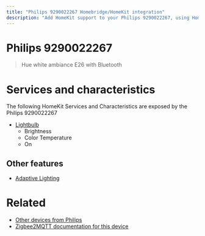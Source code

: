 ```yaml
---
title: "Philips 9290022267 Homebridge/HomeKit integration"
description: "Add HomeKit support to your Philips 9290022267, using Homebridge, Zigbee2MQTT and homebridge-z2m."
---
```

<!---
This file has been GENERATED using src/docgen/docgen.ts
DO NOT EDIT THIS FILE MANUALLY!
-->
# Philips 9290022267
> Hue white ambiance E26 with Bluetooth


# Services and characteristics
The following HomeKit Services and Characteristics are exposed by
the Philips 9290022267

* [Lightbulb](../../light.md)
  * Brightness
  * Color Temperature
  * On


## Other features
* [Adaptive Lighting](../../light.md)


# Related
* [Other devices from Philips](../index.md#philips)
* [Zigbee2MQTT documentation for this device](https://www.zigbee2mqtt.io/devices/9290022267.html)